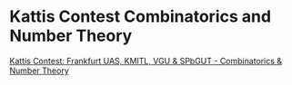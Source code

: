 # Kattis Contest Combinatorics and Number Theory
[Kattis Contest: Frankfurt UAS, KMITL, VGU & SPbGUT - Combinatorics & Number Theory](https://open.kattis.com/contests/tcxjgb)
